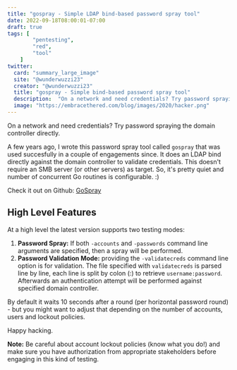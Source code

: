 ```yaml
---
title: "gospray - Simple LDAP bind-based password spray tool"
date: 2022-09-18T08:00:01-07:00
draft: true
tags: [
        "pentesting",
        "red",
        "tool"
    ]
twitter:
  card: "summary_large_image"
  site: "@wunderwuzzi23"
  creator: "@wunderwuzzi23"
  title: "gospray - Simple bind-based password spray tool"
  description:  "On a network and need credentials? Try password spraying the domain controller directly."
  image: "https://embracethered.com/blog/images/2020/hacker.png"
---
```


On a network and need credentials?  Try password spraying the domain controller directly. 

A few years ago, I wrote this password spray tool called `gospray` that was used succesfully in a couple of engagements since. It does an LDAP bind directly against the domain controller to validate credentials. This doesn't require an SMB server (or other servers) as target. So, it's pretty quiet and number of concurrent Go routines is configurable. :)

Check it out on Github: [GoSpray](https://github.com/wunderwuzzi23/GoSpray)

## High Level Features

At a high level the latest version supports two testing modes:

1. **Password Spray:** If both `-accounts` and `-passwords` command line arguments are specified, then a spray will be performed.
2. **Password Validation Mode:** providing the `-validatecreds` command line option is for validation. The file specified with `validatecreds` is parsed line by line, each line is split by colon (:) to retrieve `username:password`. Afterwards an authentication attempt will be performed against specified domain controller.

By default it waits 10 seconds after a round (per horizontal password round) - but you might want to adjust that depending on the number of accounts, users and lockout policies.

Happy hacking.

**Note:** Be careful about account lockout policies (know what you do!) and make sure you have authorization from appropriate stakeholders before engaging in this kind of testing.
